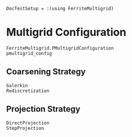 ```@meta
DocTestSetup = :(using FerriteMultigrid)
```

# Multigrid Configuration

```@docs
FerriteMultigrid.PMultigridConfiguration
pmultigrid_config
```

## Coarsening Strategy

```@docs
Galerkin
Rediscretization
```


## Projection Strategy

```@docs
DirectProjection
StepProjection
```
